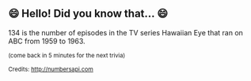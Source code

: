 ## 😄 Hello! Did you know that... 😄
134 is the number of episodes in the TV series Hawaiian Eye that ran on ABC from 1959 to 1963.

<sup>(come back in 5 minutes for the next trivia)</sup>


<sup>Credits: http://numbersapi.com</sup>
